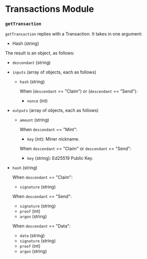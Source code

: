 # Transactions Module

### `getTransaction`

`getTransaction` replies with a Transaction. It takes in one argument:
- Hash (string)

The result is an object, as follows:
- `descendant` (string)

- `inputs` (array of objects, each as follows)
    - `hash` (string)

    	When (`descendant` == "Claim") or (`descendant` == "Send"):
        - `nonce` (int)

- `outputs` (array of objects, each as follows)
    - `amount` (string)

        When `descendant` == "Mint":
        - `key` (int): Miner nickname.

        When `descendant` == "Claim" or `descendant` == "Send":
        - `key` (string): Ed25519 Public Key.

- `hash` (string)

	When `descendant` == "Claim":
    - `signature` (string)

	When `descendant` == "Send":
    - `signature` (string)
    - `proof`     (int)
    - `argon`     (string)

	When `descendant` == "Data":
    - `data`      (string)
    - `signature` (string)
    - `proof`     (int)
    - `argon`     (string)
